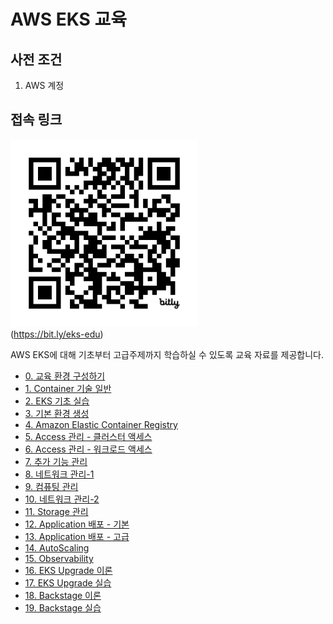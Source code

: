 # AWS EKS 교육

## 사전 조건
1. AWS 계정

## 접속 링크

<img src="images/eks-edu-qr.png" width="300"><br/>
(https://bit.ly/eks-edu)

<!-- 
## 문서 작성 포맷
1. 목표
2. 사전 조건
3. 이론
4. 실습
5. 정리 
-->

AWS EKS에 대해 기초부터 고급주제까지 학습하실 수 있도록 교육 자료를 제공합니다.

- [0. 교육 환경 구성하기](00_Setup/README.md)
- [1. Container 기술 일반](01_Container/README.md)
- [2. EKS 기초 실습](02_EKS_Basic/)
- [3. 기본 환경 생성](03_Default_Environment/README.md)
- [4. Amazon Elastic Container Registry](04_AWS_Elastic_Container_Registry/README.md)
- [5. Access 관리 - 클러스터 액세스](05_Manage_Access_1/README.md)
- [6. Access 관리 - 워크로드 액세스](06_Workload_Access_2/README.md)
- [7. 추가 기능 관리](07_Addons/README.md)
- [8. 네트워크 관리-1](08_Network/README.adoc)
- [9. 컴퓨팅 관리](09_Computing_1/backups/README.adoc)
- [10. 네트워크 관리-2](11_Network_2/README.md)
- [11. Storage 관리](12_Storage_Management/README.md)
- [12. Application 배포 - 기본](13_Application/README.md)
- [13. Application 배포 - 고급](14_Application/README.md)
- [14. AutoScaling](15_AutoScaling/README.md)
- [15. Observability](16_Observability/README.md)
- [16. EKS Upgrade 이론](17_EKS_Upgrade/README.md)
- [17. EKS Upgrade 실습](18_EKS_Upgrade/README.md)
- [18. Backstage 이론](19_Backstage/README.md)
- [19. Backstage 실습](20_Backstage/README.md)
